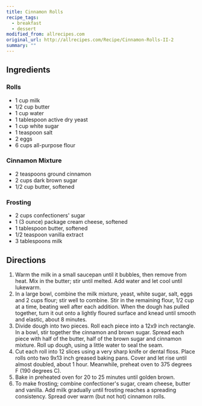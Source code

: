 ```yaml
---
title: Cinnamon Rolls
recipe_tags:
  - breakfast
  - dessert
modified_from: allrecipes.com
original_url: http://allrecipes.com/Recipe/Cinnamon-Rolls-II-2
summary: ""
---
```



## Ingredients

### Rolls

-   1 cup milk
-   1/2 cup butter
-   1 cup water
-   1 tablespoon active dry yeast
-   1 cup white sugar
-   1 teaspoon salt
-   2 eggs
-   6 cups all-purpose flour

### Cinnamon Mixture

-   2 teaspoons ground cinnamon
-   2 cups dark brown sugar
-   1/2 cup butter, softened

### Frosting

-   2 cups confectioners' sugar
-   1 (3 ounce) package cream cheese, softened
-   1 tablespoon butter, softened
-   1/2 teaspoon vanilla extract
-   3 tablespoons milk

## Directions

1.  Warm the milk in a small saucepan until it bubbles, then remove from heat. Mix in the butter; stir until melted. Add water and let cool until lukewarm.
2.  In a large bowl, combine the milk mixture, yeast, white sugar, salt, eggs and 2 cups flour; stir well to combine. Stir in the remaining flour, 1/2 cup at a time, beating well after each addition. When the dough has pulled together, turn it out onto a lightly floured surface and knead until smooth and elastic, about 8 minutes.
3.  Divide dough into two pieces. Roll each piece into a 12x9 inch rectangle. In a bowl, stir together the cinnamon and brown sugar. Spread each piece with half of the butter, half of the brown sugar and cinnamon mixture. Roll up dough, using a little water to seal the seam.
4.  Cut each roll into 12 slices using a very sharp knife or dental floss. Place rolls onto two 9x13 inch greased baking pans. Cover and let rise until almost doubled, about 1 hour. Meanwhile, preheat oven to 375 degrees F (190 degrees C).
5.  Bake in preheated oven for 20 to 25 minutes until golden brown.
6.  To make frosting; combine confectioner's sugar, cream cheese, butter and vanilla. Add milk gradually until frosting reaches a spreading consistency. Spread over warm (but not hot) cinnamon rolls.